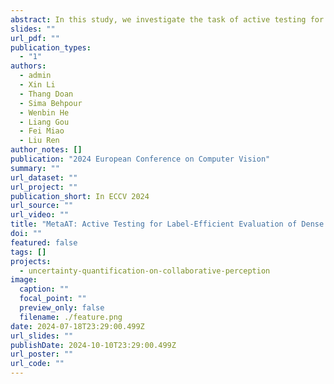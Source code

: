 ```yaml
---
abstract: In this study, we investigate the task of active testing for label-efficient evaluation, which aims to estimate a model's performance on an unlabeled test dataset with a limited annotation budget. Previous approaches relied on deep ensemble models to identify highly informative instances for labeling, but fell short in dense recognition tasks like segmentation and object detection due to their high computational costs. In this work, we present MetaAT, a simple yet effective approach that adapts a Vision Transformer as a Meta Model for active testing. Specifically, we introduce a region loss estimation head to identify challenging regions for more accurate and informative instance acquisition. More importantly, the design of MetaAT allows it to handle annotation granularity at the region level, significantly reducing annotation costs in dense recognition tasks. As a result, our approach demonstrates consistent and substantial performance improvements over five popular benchmarks compared with state-of-the-art methods. Notably, on the CityScapes dataset, MetaAT achieves a 1.36% error rate in performance estimation using only 0.07% of annotations, marking a 10X improvement over existing state-of-the-art methods. To the best of our knowledge, MetaAT represents the first framework for active testing of dense recognition tasks.
slides: ""
url_pdf: ""
publication_types:
  - "1"
authors:
  - admin
  - Xin Li
  - Thang Doan
  - Sima Behpour
  - Wenbin He
  - Liang Gou
  - Fei Miao
  - Liu Ren
author_notes: []
publication: "2024 European Conference on Computer Vision"
summary: ""
url_dataset: ""
url_project: ""
publication_short: In ECCV 2024
url_source: ""
url_video: ""
title: "MetaAT: Active Testing for Label-Efficient Evaluation of Dense Recognition Tasks"
doi: ""
featured: false
tags: []
projects:
  - uncertainty-quantification-on-collaborative-perception
image:
  caption: ""
  focal_point: ""
  preview_only: false
  filename: ./feature.png
date: 2024-07-18T23:29:00.499Z
url_slides: ""
publishDate: 2024-10-10T23:29:00.499Z
url_poster: ""
url_code: ""
---
```




